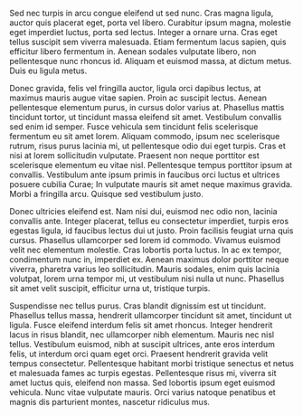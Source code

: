 Sed nec turpis in arcu congue eleifend ut sed nunc. Cras magna ligula, auctor
quis placerat eget, porta vel libero. Curabitur ipsum magna, molestie eget
imperdiet luctus, porta sed lectus. Integer a ornare urna. Cras eget tellus
suscipit sem viverra malesuada. Etiam fermentum lacus sapien, quis efficitur
libero fermentum in. Aenean sodales vulputate libero, non pellentesque nunc
rhoncus id. Aliquam et euismod massa, at dictum metus. Duis eu ligula metus.

Donec gravida, felis vel fringilla auctor, ligula orci dapibus lectus, at
maximus mauris augue vitae sapien. Proin ac suscipit lectus. Aenean
pellentesque elementum purus, in cursus dolor varius at. Phasellus mattis
tincidunt tortor, ut tincidunt massa eleifend sit amet. Vestibulum convallis
sed enim id semper. Fusce vehicula sem tincidunt felis scelerisque fermentum eu
sit amet lorem. Aliquam commodo, ipsum nec scelerisque rutrum, risus purus
lacinia mi, ut pellentesque odio dui eget turpis. Cras et nisi at lorem
sollicitudin vulputate. Praesent non neque porttitor est scelerisque elementum
eu vitae nisl. Pellentesque tempus porttitor ipsum at convallis. Vestibulum
ante ipsum primis in faucibus orci luctus et ultrices posuere cubilia Curae; In
vulputate mauris sit amet neque maximus gravida. Morbi a fringilla arcu.
Quisque sed vestibulum justo.

Donec ultricies eleifend est. Nam nisi dui, euismod nec odio non, lacinia
convallis ante. Integer placerat, tellus eu consectetur imperdiet, turpis eros
egestas ligula, id faucibus lectus dui ut justo. Proin facilisis feugiat urna
quis cursus. Phasellus ullamcorper sed lorem id commodo. Vivamus euismod velit
nec elementum molestie. Cras lobortis porta luctus. In ac ex tempor,
condimentum nunc in, imperdiet ex. Aenean maximus dolor porttitor neque
viverra, pharetra varius leo sollicitudin. Mauris sodales, enim quis lacinia
volutpat, lorem urna tempor mi, ut vestibulum nisi nulla ut nunc. Phasellus sit
amet velit suscipit, efficitur urna ut, tristique turpis.

Suspendisse nec tellus purus. Cras blandit dignissim est ut tincidunt.
Phasellus tellus massa, hendrerit ullamcorper tincidunt sit amet, tincidunt ut
ligula. Fusce eleifend interdum felis sit amet rhoncus. Integer hendrerit lacus
in risus blandit, nec ullamcorper nibh elementum. Mauris nec nisl tellus.
Vestibulum euismod, nibh at suscipit ultrices, ante eros interdum felis, ut
interdum orci quam eget orci. Praesent hendrerit gravida velit tempus
consectetur. Pellentesque habitant morbi tristique senectus et netus et
malesuada fames ac turpis egestas. Pellentesque risus mi, viverra sit amet
luctus quis, eleifend non massa. Sed lobortis ipsum eget euismod vehicula. Nunc
vitae vulputate mauris. Orci varius natoque penatibus et magnis dis parturient
montes, nascetur ridiculus mus.
